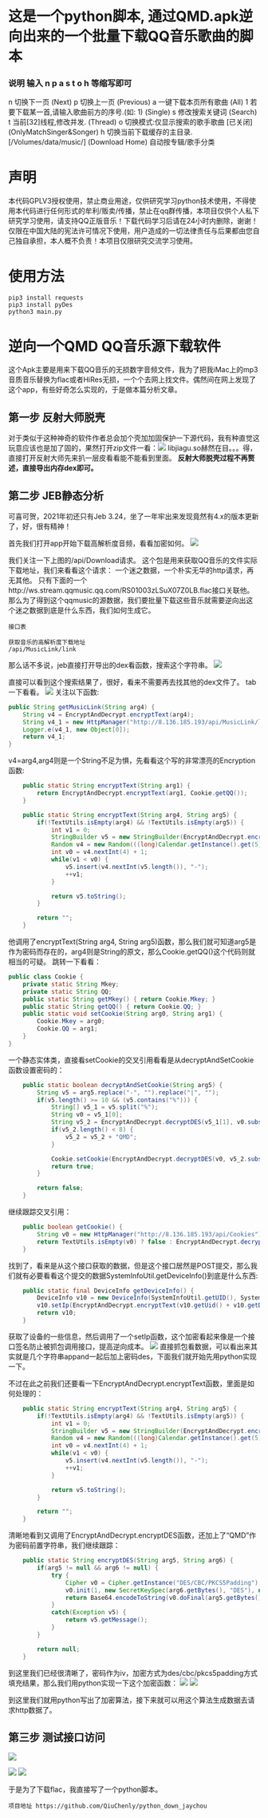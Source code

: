 # 这是一个python脚本, 通过QMD.apk逆向出来的一个批量下载QQ音乐歌曲的脚本
### 说明 输入 n p a s t o h 等缩写即可
n 切换下一页 (Next)
p 切换上一页 (Previous)
a 一键下载本页所有歌曲 (All)
1 若要下载某一首,请输入歌曲前方的序号.(如: 1) (Single)
s 修改搜索关键词 (Search)
t 当前[32]线程,修改并发. (Thread)
o 切换模式:仅显示搜索的歌手歌曲 [已关闭]  (OnlyMatchSinger&Songer)
h 切换当前下载缓存的主目录.[/Volumes/data/music/] (Download Home)
自动按专辑/歌手分类

# 声明
本代码GPLV3授权使用，禁止商业用途，仅供研究学习python技术使用，不得使用本代码进行任何形式的牟利/贩卖/传播，禁止在qq群传播，本项目仅供个人私下研究学习使用，请支持QQ正版音乐！下载代码学习后请在24小时内删除，谢谢！
仅限在中国大陆的宪法许可情况下使用，用户造成的一切法律责任与后果都由您自己独自承担，本人概不负责！本项目仅限研究交流学习使用。
# 使用方法
```python3
pip3 install requests
pip3 install pyDes
python3 main.py
```

# 逆向一个QMD QQ音乐源下载软件
这个Apk主要是用来下载QQ音乐的无损数字音频文件，我为了把我iMac上的mp3音质音乐替换为flac或者HiRes无损，一个个去网上找文件。偶然间在网上发现了这个app，有些好奇怎么实现的，于是做本篇分析文章。

## 第一步 反射大师脱壳
对于类似于这种神奇的软件作者总会加个壳加加固保护一下源代码，我有种直觉这玩意应该也是加了固的，果然打开zip文件一看：![](media/16589902696730/16589910239841.png)
libjiagu.so赫然在目。。。得，直接打开反射大师先来扒一层皮看看能不能看到里面。
**反射大师脱壳过程不再赘述，直接导出内存dex即可。**

## 第二步 JEB静态分析
可喜可贺，2021年初还只有Jeb 3.24，坐了一年牢出来发现竟然有4.x的版本更新了，好，很有精神！

首先我们打开app开始下载高解析度音频，看看加密如何。
![](media/16589902696730/16589915329732.jpg)

我们关注一下上图的/api/Download请求。
这个包是用来获取QQ音乐的文件实际下载地址，我们来看看这个请求：
一个迷之数据，一个朴实无华的http请求，再无其他。
只有下面的一个http://ws.stream.qqmusic.qq.com/RS01003zLSuX07Z0LB.flac接口关联他。那么为了得到这个qqmusic的源数据，我们要批量下载这些音乐就需要逆向出这个迷之数据到底是什么东西，我们如何生成它。

```
接口表

获取音乐的高解析度下载地址
/api/MusicLink/link
```

那么话不多说，jeb直接打开导出的dex看函数，搜索这个字符串。
![](media/16589902696730/16589918835312.jpg)

直接可以看到这个搜索结果了，很好，看来不需要再去找其他的dex文件了。
tab一下看看。
![](media/16589902696730/16589919873070.jpg)
关注以下函数:
```java
public String getMusicLink(String arg4) {
    String v4 = EncryptAndDecrypt.encryptText(arg4);
    String v4_1 = new HttpManager("http://8.136.185.193/api/MusicLink/link").postDataWithResult("\"" + v4 + "\"");
    Logger.e(v4_1, new Object[0]);
    return v4_1;
}
```
v4=arg4,arg4则是一个String不足为惧，先看看这个写的非常漂亮的Encryption函数:
```java
    public static String encryptText(String arg1) {
        return EncryptAndDecrypt.encryptText(arg1, Cookie.getQQ());
    }

    public static String encryptText(String arg4, String arg5) {
        if(!TextUtils.isEmpty(arg4) && !TextUtils.isEmpty(arg5)) {
            int v1 = 0;
            StringBuilder v5 = new StringBuilder(EncryptAndDecrypt.encryptDES(arg4, "QMD" + arg5.substring(0, 8)));
            Random v4 = new Random(((long)Calendar.getInstance().get(5)));
            int v0 = v4.nextInt(4) + 1;
            while(v1 < v0) {
                v5.insert(v4.nextInt(v5.length()), "-");
                ++v1;
            }

            return v5.toString();
        }

        return "";
    }
```
他调用了encryptText(String arg4, String arg5)函数，那么我们就可知道arg5是作为密码而存在的，arg4则是String的原文，那么Cookie.getQQ()这个代码则就相当的可疑。
跳转一下看看：
```java
public class Cookie {
    private static String Mkey;
    private static String QQ;
    public static String getMkey() { return Cookie.Mkey; }
    public static String getQQ() { return Cookie.QQ; }
    public static void setCookie(String arg0, String arg1) {
        Cookie.Mkey = arg0;
        Cookie.QQ = arg1; 
    }
}
```
一个静态实体类，直接看setCookie的交叉引用看看是从decryptAndSetCookie函数设置密码的：
```java
    public static boolean decryptAndSetCookie(String arg5) {
        String v5 = arg5.replace("-", "").replace("|", "");
        if(v5.length() >= 10 && (v5.contains("%"))) {
            String[] v5_1 = v5.split("%");
            String v0 = v5_1[0];
            String v5_2 = EncryptAndDecrypt.decryptDES(v5_1[1], v0.substring(0, 8));
            if(v5_2.length() < 8) {
                v5_2 = v5_2 + "QMD";
            }

            Cookie.setCookie(EncryptAndDecrypt.decryptDES(v0, v5_2.substring(0, 8)), v5_2);//v5_2就是密码，由arg5参数分解而来。
            return true;
        }

        return false;
    }
```
继续跟踪交叉引用：
```java
    public boolean getCookie() {
        String v0 = new HttpManager("http://8.136.185.193/api/Cookies").postDataWithResult(new Gson().toJson(SystemInfoUtil.getDeviceInfo()));
        return TextUtils.isEmpty(v0) ? false : EncryptAndDecrypt.decryptAndSetCookie(v0);
    }
```
找到了，看来是从这个接口获取的数据，但是这个接口居然是POST提交，那么我们就有必要看看这个提交的数据SystemInfoUtil.getDeviceInfo()到底是什么东西:
```java
    public static final DeviceInfo getDeviceInfo() {
        DeviceInfo v10 = new DeviceInfo(SystemInfoUtil.getUID(), SystemInfoUtil.getSystemModel(), SystemInfoUtil.getDeviceBrand(), SystemInfoUtil.getAppVersionName(), SystemInfoUtil.getSystemVersion(), SystemInfoUtil.getAppVersionCode() + "", null, 0x40, null);
        v10.setIp(EncryptAndDecrypt.encryptText(v10.getUid() + v10.getDeviceModel() + v10.getDeviceBrand() + v10.getSystemVersion() + v10.getAppVersion() + v10.getVersionCode(), "F*ckYou!"));//密码是F*ckYou!，emmmm....
        return v10;
    }
```
获取了设备的一些信息，然后调用了一个setIp函数，这个加密看起来像是一个接口签名防止被抓包调用接口，提高逆向成本。
![](media/16589902696730/16589927417533.jpg)
直接抓包看数据，可以看出来其实就是几个字符串appand一起后加上密码des，下面我们就开始先用python实现一下。

不过在此之前我们还要看一下EncryptAndDecrypt.encryptText函数，里面是如何处理的：
```java
    public static String encryptText(String arg4, String arg5) {
        if(!TextUtils.isEmpty(arg4) && !TextUtils.isEmpty(arg5)) {
            int v1 = 0;
            StringBuilder v5 = new StringBuilder(EncryptAndDecrypt.encryptDES(arg4, ("QMD" + arg5).substring(0, 8)));
            Random v4 = new Random(((long)Calendar.getInstance().get(5)));
            int v0 = v4.nextInt(4) + 1;
            while(v1 < v0) {
                v5.insert(v4.nextInt(v5.length()), "-");
                ++v1;
            }

            return v5.toString();
        }

        return "";
    }
```
清晰地看到又调用了EncryptAndDecrypt.encryptDES函数，还加上了“QMD”作为密码前置字符串，我们继续跟踪：
```java
    public static String encryptDES(String arg5, String arg6) {
        if(arg5 != null && arg6 != null) {
            try {
                Cipher v0 = Cipher.getInstance("DES/CBC/PKCS5Padding");
                v0.init(1, new SecretKeySpec(arg6.getBytes(), "DES"), new IvParameterSpec(arg6.getBytes()));
                return Base64.encodeToString(v0.doFinal(arg5.getBytes()), 0).trim();
            }
            catch(Exception v5) {
                return v5.getMessage();
            }
        }

        return null;
    }
```
到这里我们已经很清晰了，密码作为iv，加密方式为des/cbc/pkcs5padding方式填充结果，那么我们用python实现一下这个加密函数：
![](media/16589902696730/16591253982291.jpg)
![](media/16589902696730/16591257371138.jpg)

到这里我们就用python写出了加密算法，接下来就可以用这个算法生成数据去请求http数据了。

## 第三步 测试接口访问
![](media/16589902696730/16591588597095.jpg)

![](media/16589902696730/16591604097922.jpg)
![](media/16589902696730/16591625487605.jpg)

于是为了下载flac，我直接写了一个python脚本。
```
项目地址 https://github.com/QiuChenly/python_down_jaychou
```